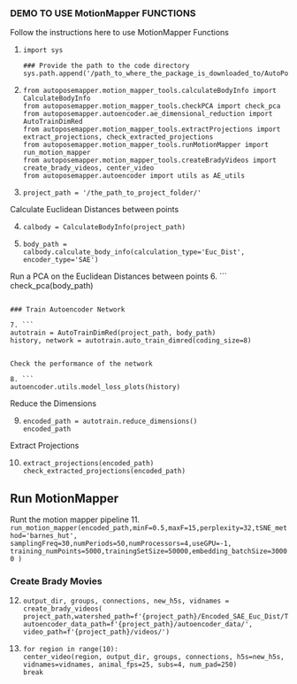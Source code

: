 ### DEMO TO USE MotionMapper FUNCTIONS

Follow the instructions here to use MotionMapper Functions

1. ```
   import sys
   
   ### Provide the path to the code directory
   sys.path.append('/path_to_where_the_package_is_downloaded_to/AutoPoseMapper/')
   ```
   
2. ```
   from autoposemapper.motion_mapper_tools.calculateBodyInfo import CalculateBodyInfo
   from autoposemapper.motion_mapper_tools.checkPCA import check_pca
   from autoposemapper.autoencoder.ae_dimensional_reduction import AutoTrainDimRed
   from autoposemapper.motion_mapper_tools.extractProjections import extract_projections, check_extracted_projections
   from autoposemapper.motion_mapper_tools.runMotionMapper import run_motion_mapper
   from autoposemapper.motion_mapper_tools.createBradyVideos import create_brady_videos, center_video
   from autoposemapper.autoencoder import utils as AE_utils
   ```
   
3. ```
   project_path = '/the_path_to_project_folder/'
   ```

Calculate Euclidean Distances between points

4. ```
   calbody = CalculateBodyInfo(project_path)
   ```
   
5. ```
   body_path = calbody.calculate_body_info(calculation_type='Euc_Dist', 
   encoder_type='SAE')
   ```

Run a PCA on the Euclidean Distances between points
6. ```
   check_pca(body_path)
   ```
   
### Train Autoencoder Network

7. ```
   autotrain = AutoTrainDimRed(project_path, body_path)
   history, network = autotrain.auto_train_dimred(coding_size=8)

   
Check the performance of the network

8. ```
   autoencoder.utils.model_loss_plots(history)
   ```
   
Reduce the Dimensions

9. ```
   encoded_path = autotrain.reduce_dimensions()
   encoded_path
   ```
   
Extract Projections

10. ```
    extract_projections(encoded_path)
    check_extracted_projections(encoded_path)
    ```
    
## Run MotionMapper

Runt the motion mapper pipeline
11. ```
    run_motion_mapper(encoded_path,minF=0.5,maxF=15,perplexity=32,tSNE_method='barnes_hut',
                  samplingFreq=30,numPeriods=50,numProcessors=4,useGPU=-1,
                  training_numPoints=5000,trainingSetSize=50000,embedding_batchSize=30000
                 )
    ```

### Create Brady Movies

12. ```
    output_dir, groups, connections, new_h5s, vidnames = create_brady_videos(
    project_path,watershed_path=f'{project_path}/Encoded_SAE_Euc_Dist/TSNE/zVals_wShed_groups.mat',
    autoencoder_data_path=f'{project_path}/autoencoder_data/',
    video_path=f'{project_path}/videos/')
    ```
    
13. ```
    for region in range(10):
    center_video(region, output_dir, groups, connections, h5s=new_h5s, 
    vidnames=vidnames, animal_fps=25, subs=4, num_pad=250)
    break
    ```
   